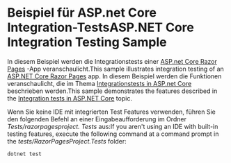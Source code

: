 # <a name="aspnet-core-integration-testing-sample"></a><span data-ttu-id="0363e-101">Beispiel für ASP.net Core Integration-Tests</span><span class="sxs-lookup"><span data-stu-id="0363e-101">ASP.NET Core Integration Testing Sample</span></span>

<span data-ttu-id="0363e-102">In diesem Beispiel werden die Integrationstests einer [ASP.net Core Razor Pages](https://docs.microsoft.com/aspnet/core/mvc/razor-pages) -App veranschaulicht.</span><span class="sxs-lookup"><span data-stu-id="0363e-102">This sample illustrates integration testing of an [ASP.NET Core Razor Pages](https://docs.microsoft.com/aspnet/core/mvc/razor-pages) app.</span></span> <span data-ttu-id="0363e-103">In diesem Beispiel werden die Funktionen veranschaulicht, die im Thema [Integrationstests in ASP.net Core](https://docs.microsoft.com/aspnet/core/test/integration-tests) beschrieben werden.</span><span class="sxs-lookup"><span data-stu-id="0363e-103">This sample demonstrates the features described in the [Integration tests in ASP.NET Core](https://docs.microsoft.com/aspnet/core/test/integration-tests) topic.</span></span>

<span data-ttu-id="0363e-104">Wenn Sie keine IDE mit integrierten Test Features verwenden, führen Sie den folgenden Befehl an einer Eingabeaufforderung im Ordner *Tests/razorpagesproject. Tests* aus:</span><span class="sxs-lookup"><span data-stu-id="0363e-104">If you aren't using an IDE with built-in testing features, execute the following command at a command prompt in the *tests/RazorPagesProject.Tests* folder:</span></span>

```dotnetcli
dotnet test
```
